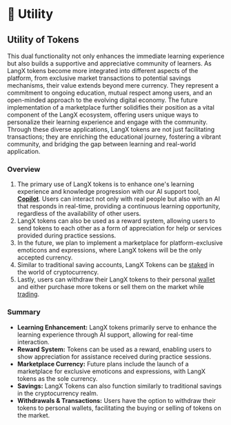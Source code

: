 # 💎 Utility

## Utility of Tokens

This dual functionality not only enhances the immediate learning experience but also builds a supportive and appreciative community of learners. As LangX tokens become more integrated into different aspects of the platform, from exclusive market transactions to potential savings mechanisms, their value extends beyond mere currency. They represent a commitment to ongoing education, mutual respect among users, and an open-minded approach to the evolving digital economy. The future implementation of a marketplace further solidifies their position as a vital component of the LangX ecosystem, offering users unique ways to personalize their learning experience and engage with the community. Through these diverse applications, LangX tokens are not just facilitating transactions; they are enriching the educational journey, fostering a vibrant community, and bridging the gap between learning and real-world application.

### Overview

1. The primary use of LangX tokens is to enhance one's learning experience and knowledge progression with our AI support tool, [**Copilot**](../../library/language-copilot.md). Users can interact not only with real people but also with an AI that responds in real-time, providing a continuous learning opportunity, regardless of the availability of other users.
2. LangX tokens can also be used as a reward system, allowing users to send tokens to each other as a form of appreciation for help or services provided during practice sessions.
3. In the future, we plan to implement a marketplace for platform-exclusive emoticons and expressions, where LangX tokens will be the only accepted currency.
4. Similar to traditional saving accounts, LangX Tokens can be [staked](../../tokenomics/defi-protocols/staking.md) in the world of cryptocurrency.
5. Lastly, users can withdraw their LangX tokens to their personal [wallet](../../library/technology/wallet.md) and either purchase more tokens or sell them on the market while [trading](../../tokenomics/defi-protocols/trading.md).

### Summary

* **Learning Enhancement:** LangX tokens primarily serve to enhance the learning experience through AI support, allowing for real-time interaction.
* **Reward System:** Tokens can be used as a reward, enabling users to show appreciation for assistance received during practice sessions.
* **Marketplace Currency:** Future plans include the launch of a marketplace for exclusive emoticons and expressions, with LangX tokens as the sole currency.
* **Savings:** LangX Tokens can also function similarly to traditional savings in the cryptocurrency realm.
* **Withdrawals & Transactions:** Users have the option to withdraw their tokens to personal wallets, facilitating the buying or selling of tokens on the market.

